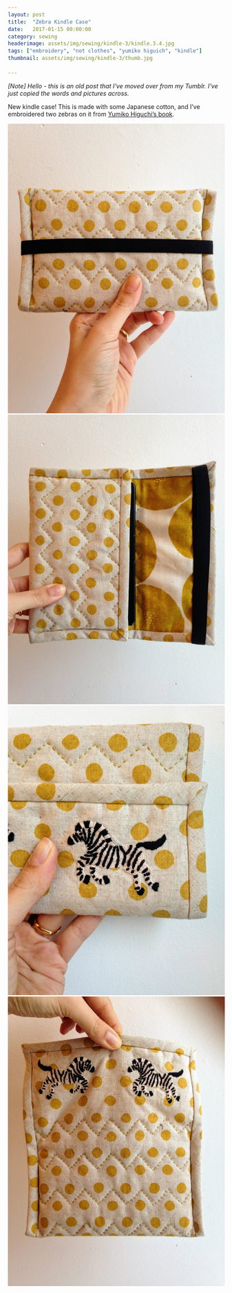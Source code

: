 ```yaml
---
layout: post
title:  "Zebra Kindle Case"
date:   2017-01-15 00:00:00
category: sewing
headerimage: assets/img/sewing/kindle-3/kindle.3.4.jpg
tags: ["embroidery", "not clothes", "yumiko higuich", "kindle"]
thumbnail: assets/img/sewing/kindle-3/thumb.jpg

---
```


_[Note] Hello - this is an old post that I've moved over from my Tumblr. I've just copied the words and pictures across._

New kindle case! This is made with some Japanese cotton, and I’ve embroidered two zebras on it from [Yumiko Higuchi’s book](https://www.amazon.co.uk/d/cka/Zakka-Embroidery-Simple-Two-Color-Motifs-Small-Crafts/1611803101/ref=sr_1_1?s=books&ie=UTF8&qid=1488125851&sr=1-1).

![Kindle 1](/assets/img/sewing/kindle-3/kindle.3.1.jpg)
![Kindle 2](/assets/img/sewing/kindle-3/kindle.3.2.jpg)
![Kindle 3](/assets/img/sewing/kindle-3/kindle.3.3.jpg)
![Kindle 4](/assets/img/sewing/kindle-3/kindle.3.4.jpg)
